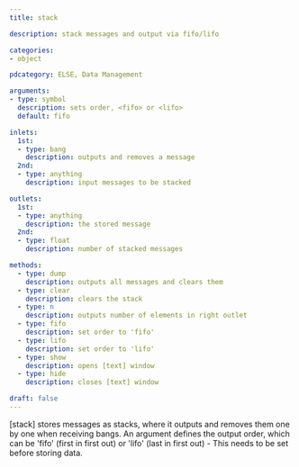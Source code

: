 ```yaml
---
title: stack

description: stack messages and output via fifo/lifo

categories:
- object

pdcategory: ELSE, Data Management 

arguments:
- type: symbol
  description: sets order, <fifo> or <lifo>
  default: fifo

inlets:
  1st:
  - type: bang
    description: outputs and removes a message
  2nd:
  - type: anything
    description: input messages to be stacked

outlets:
  1st:
  - type: anything
    description: the stored message
  2nd:
  - type: float
    description: number of stacked messages

methods:
  - type: dump
    description: outputs all messages and clears them
  - type: clear
    description: clears the stack
  - type: n
    description: outputs number of elements in right outlet
  - type: fifo
    description: set order to 'fifo'
  - type: lifo
    description: set order to 'lifo'
  - type: show
    description: opens [text] window
  - type: hide
    description: closes [text] window

draft: false
---
```


[stack] stores messages as stacks, where it outputs and removes them one by one when receiving bangs. An argument defines the output order, which can be 'fifo' (first in first out) or 'lifo' (last in first out) - This needs to be set before storing data.
